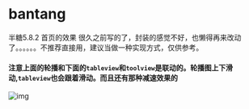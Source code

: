 # bantang
半糖5.8.2 首页的效果
很久之前写的了，封装的感觉不好，也懒得再来改动了。。。。。。不推荐直接用，建议当做一种实现方式，仅供参考。

#### 注意上面的轮播和下面的`tableview`和`toolview`是联动的。轮播图上下滑动,`tableview`也会跟着滑动。而且还有那种减速效果的
![img](https://raw.githubusercontent.com/zhnnnnn/bantang/master/%E5%8D%8A%E7%B3%96%E6%95%88%E6%9E%9C.gif)


